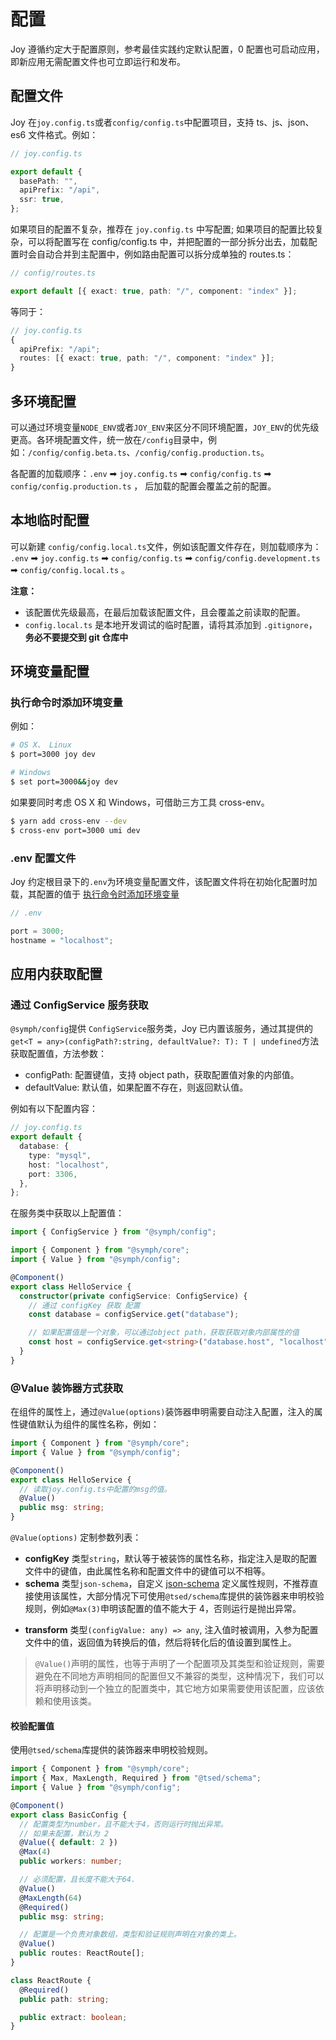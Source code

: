 # 配置

Joy 遵循约定大于配置原则，参考最佳实践约定默认配置，0 配置也可启动应用，即新应用无需配置文件也可立即运行和发布。

## 配置文件

Joy 在`joy.config.ts`或者`config/config.ts`中配置项目，支持 ts、js、json、es6 文件格式。例如：

```typescript
// joy.config.ts

export default {
  basePath: "",
  apiPrefix: "/api",
  ssr: true,
};
```

如果项目的配置不复杂，推荐在 `joy.config.ts` 中写配置; 如果项目的配置比较复杂，可以将配置写在 config/config.ts 中，并把配置的一部分拆分出去，加载配置时会自动合并到主配置中，例如路由配置可以拆分成单独的 routes.ts：

```typescript
// config/routes.ts

export default [{ exact: true, path: "/", component: "index" }];
```

等同于：

```typescript
// joy.config.ts
{
  apiPrefix: "/api";
  routes: [{ exact: true, path: "/", component: "index" }];
}
```

## 多环境配置

可以通过环境变量`NODE_ENV`或者`JOY_ENV`来区分不同环境配置，`JOY_ENV`的优先级更高。各环境配置文件，统一放在`/config`目录中，例如：`/config/config.beta.ts`、`/config/config.production.ts`。

各配置的加载顺序：`.env` ➡ `joy.config.ts` ➡ `config/config.ts` ➡ `config/config.production.ts` ， 后加载的配置会覆盖之前的配置。

## 本地临时配置

可以新建 `config/config.local.ts`文件，例如该配置文件存在，则加载顺序为：
`.env` ➡ `joy.config.ts` ➡ `config/config.ts` ➡ `config/config.development.ts` ➡ `config/config.local.ts` 。

**注意：**

- 该配置优先级最高，在最后加载该配置文件，且会覆盖之前读取的配置。
- `config.local.ts` 是本地开发调试的临时配置，请将其添加到 `.gitignore`，**务必不要提交到 git 仓库中**

## 环境变量配置

### 执行命令时添加环境变量

例如：

```bash
# OS X、 Linux
$ port=3000 joy dev

# Windows
$ set port=3000&&joy dev
```

如果要同时考虑 OS X 和 Windows，可借助三方工具 cross-env。

```bash
$ yarn add cross-env --dev
$ cross-env port=3000 umi dev
```

### .env 配置文件

Joy 约定根目录下的`.env`为环境变量配置文件，该配置文件将在初始化配置时加载，其配置的值于 [执行命令时添加环境变量](#执行命令时添加环境变量)

```typescript
// .env

port = 3000;
hostname = "localhost";
```

## 应用内获取配置

### 通过 ConfigService 服务获取

`@symph/config`提供 `ConfigService`服务类，Joy 已内置该服务，通过其提供的`get<T = any>(configPath?:string, defaultValue?: T): T | undefined`方法获取配置值，方法参数：

- configPath: 配置键值，支持 object path，获取配置值对象的内部值。
- defaultValue: 默认值，如果配置不存在，则返回默认值。

例如有以下配置内容：

```typescript
// joy.config.ts
export default {
  database: {
    type: "mysql",
    host: "localhost",
    port: 3306,
  },
};
```

在服务类中获取以上配置值：

```typescript
import { ConfigService } from "@symph/config";

import { Component } from "@symph/core";
import { Value } from "@symph/config";

@Component()
export class HelloService {
  constructor(private configService: ConfigService) {
    // 通过 configKey 获取 配置
    const database = configService.get("database");

    // 如果配置值是一个对象，可以通过object path，获取获取对象内部属性的值
    const host = configService.get<string>("database.host", "localhost");
  }
}
```

### @Value 装饰器方式获取

在组件的属性上，通过`@Value(options)`装饰器申明需要自动注入配置，注入的属性键值默认为组件的属性名称，例如：

```typescript
import { Component } from "@symph/core";
import { Value } from "@symph/config";

@Component()
export class HelloService {
  // 读取joy.config.ts中配置的msg的值。
  @Value()
  public msg: string;
}
```

`@Value(options)` 定制参数列表：

- **configKey** 类型`string`，默认等于被装饰的属性名称，指定注入是取的配置文件中的键值，由此属性名称和配置文件中的键值可以不相等。
- **schema** 类型`json-schema`，自定义 [json-schema](https://json-schema.org/learn/getting-started-step-by-step) 定义属性规则，不推荐直接使用该属性，大部分情况下可使用`@tsed/schema`库提供的装饰器来申明校验规则，例如`@Max(3)`申明该配置的值不能大于 4，否则运行是抛出异常。

[//]: # "- **onChange** 类型`string`, 默认值`undefined`，设置当该值发生变化后，系统需如何处理，目前仅支持`reload`重新启动应用，或者为空不做任何操作。"

- **transform** 类型`(configValue: any) => any`, 注入值时被调用，入参为配置文件中的值，返回值为转换后的值，然后将转化后的值设置到属性上。

> `@Value()`声明的属性，也等于声明了一个配置项及其类型和验证规则，需要避免在不同地方声明相同的配置但又不兼容的类型，这种情况下，我们可以将声明移动到一个独立的配置类中，其它地方如果需要使用该配置，应该依赖和使用该类。

#### 校验配置值

使用`@tsed/schema`库提供的装饰器来申明校验规则。

```typescript
import { Component } from "@symph/core";
import { Max, MaxLength, Required } from "@tsed/schema";
import { Value } from "@symph/config";

@Component()
export class BasicConfig {
  // 配置类型为number，且不能大于4，否则运行时抛出异常。
  // 如果未配置，默认为 2
  @Value({ default: 2 })
  @Max(4)
  public workers: number;

  // 必须配置，且长度不能大于64.
  @Value()
  @MaxLength(64)
  @Required()
  public msg: string;

  // 配置是一个负责对象数组，类型和验证规则声明在对象的类上。
  @Value()
  public routes: ReactRoute[];
}

class ReactRoute {
  @Required()
  public path: string;

  public extract: boolean;
}
```
